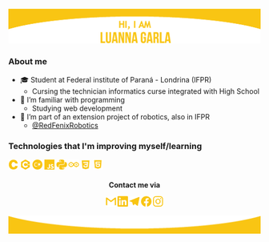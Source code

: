 ![header](images/top.png)
### About me 
* :mortar_board: Student at Federal institute of Paraná - Londrina (IFPR) 
  * Cursing the technician informatics curse integrated with High School 
* :dart: I’m familiar with programming 
  * Studying web development 
* :robot: I’m part of an extension project of robotics, also in IFPR 
  * <a href = "https://github.com/RedFenixRobotics">@RedFenixRobotics</a>


### Technologies that I'm improving myself/learning 
<img alt="linguagem C" src="images/c.png" width="4%" > <img alt="linguagem C++" src="images/cplusplus.png" width="4%">  <img alt="linguagem C#" src="images/csharp.png" width="4%"> <img alt="linguagem JS" src="images/javascript.png" width="4%"> <img alt="linguagem Python" src="images/python.png" width="4%"> <img alt="Arduino" src="images/arduino.png" width="4%"> <img alt="CSS" src="images/CSS.png" width="4%"> <img alt="HTML5" src="images/HTML.png" width="4%">
  
<h4 <p align="center">Contact me via</p>
<p align="center"> 
<a href = "mailto:luagarla@gmail.com"><img src="images/gmail.png" width="4%"></a>
<a href = "https://www.linkedin.com/in/luannagarla/"><img src="images/linkedin.png" width="4%"></a> 
<a href = "https://t.me/luannagarla"><img src="images/telegram.png" width="4%"></a>
<a href = "https://www.facebook.com/luanna.garla"><img src="images/facebook.png" width="4%"></a>
 <a href = "https://www.instagram.com/luannagarla/"><img src="images/instagram.png" width="4%"></a>
</p>

![rodape](images/final.png)






